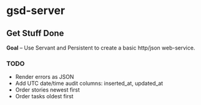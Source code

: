 # gsd-server

## Get Stuff Done

__Goal__ – Use Servant and Persistent to create a basic http/json web-service.

### TODO

- Render errors as JSON
- Add UTC date/time audit columns: inserted_at, updated_at
- Order stories newest first
- Order tasks oldest first
